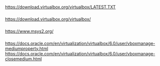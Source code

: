 
https://download.virtualbox.org/virtualbox/LATEST.TXT
###
https://download.virtualbox.org/virtualbox/
###
https://www.msys2.org/
###
https://docs.oracle.com/en/virtualization/virtualbox/6.0/user/vboxmanage-mediumproperty.html
https://docs.oracle.com/en/virtualization/virtualbox/6.0/user/vboxmanage-closemedium.html

